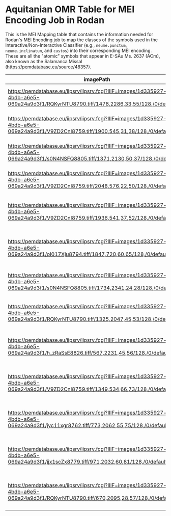 # Aquitanian OMR Table for MEI Encoding Job in Rodan

This is the MEI Mapping table that contains the information needed for Rodan's MEI Encoding job to map the classes of the symbols used in the Interactive/Non-Interactive Classifier (e.g., `neume.punctum`, `neume.inclinatum`, and `custos`) into their corresponding MEI encoding. These are all the "atomic" symbols that appear in E-SAu Ms. 2637 (ACm), also known as the Salamanca Missal (https://pemdatabase.eu/source/48357).

| imagePath | imageBinary | name | folio | description | classification | width | mei | dob | project |
| --------- | ----------- | ---- | ----- | ----------- | -------------- | ----- | --- | --- | ------- | 
| https://pemdatabase.eu/iipsrv/iipsrv.fcgi?IIIF=images/1d335927-f461-4bdb-a6e5-069a24a9d3f1/RQKyrNTU8790.tiff/1478,2286,33,55/128,/0/default.jpg | <img src="./images/aquitanian/AQcustos.jpg" width="50"/> | Custos | 18v | Tolle puerum, 2nd line, end | custos | 1 | `<custos/>` | |  E-SAu Ms. 2637 (ACm) |
| https://pemdatabase.eu/iipsrv/iipsrv.fcgi?IIIF=images/1d335927-f461-4bdb-a6e5-069a24a9d3f1/V9ZD2CnI8759.tiff/1900,545,31,38/128,/0/default.jpg | <img src="./images/aquitanian/AQpunctum.jpg" width="60"/> | Punctum | 3r | Dominus dabit, 1st line, benignitaTEM | neume.punctum | 1 | `<neume>`<br/>&nbsp;&nbsp;&nbsp;&nbsp;`<nc/>`<br/>`</neume>` | | E-SAu Ms. 2637 (ACm) |
| https://pemdatabase.eu/iipsrv/iipsrv.fcgi?IIIF=images/1d335927-f461-4bdb-a6e5-069a24a9d3f1/s0N4NSFQ8805.tiff/1371,2130,50,37/128,/0/default.jpg | <img src="./images/aquitanian/AQinclinatum.jpg" width="70"/> | Rhombus | 26r | Illumina, 1st line, TUum | neume.rhombus | 1 | `<neume>`<br/>&nbsp;&nbsp;&nbsp;&nbsp;`<nc tilt="se"/>`<br/>`</neume>` |  | E-SAu Ms. 2637 (ACm) |
| https://pemdatabase.eu/iipsrv/iipsrv.fcgi?IIIF=images/1d335927-f461-4bdb-a6e5-069a24a9d3f1/V9ZD2CnI8759.tiff/2048,576,22,50/128,/0/default.jpg | <img src="./images/aquitanian/AQreversevirga.jpg" width="40"/> | Virga | 3r | Dominus dabit, 1st line, teRRA | neume.virga | 1 | `<neume>`<br/>&nbsp;&nbsp;&nbsp;&nbsp;`<nc tilt="ne"/>`<br/>`</neume>` | | E-SAu Ms. 2637 (ACm) |
| https://pemdatabase.eu/iipsrv/iipsrv.fcgi?IIIF=images/1d335927-f461-4bdb-a6e5-069a24a9d3f1/V9ZD2CnI8759.tiff/1936,541,37,52/128,/0/default.jpg | <img src="./images/aquitanian/AQcephalicus.jpg" width="60"/> | Cephalicus | 3r | Dominus dabit, 1st line, ET | neume.cephalicus | 1 | `<neume>`<br/>&nbsp;&nbsp;&nbsp;&nbsp;`<nc curve="c" type="cephalicus">`<br/>&nbsp;&nbsp;&nbsp;&nbsp;&nbsp;&nbsp;&nbsp;&nbsp;`<liquescent/>`<br/>&nbsp;&nbsp;&nbsp;&nbsp;`</nc>`<br/>`</neume>` | | E-SAu Ms. 2637 (ACm) |
| https://pemdatabase.eu/iipsrv/iipsrv.fcgi?IIIF=images/1d335927-f461-4bdb-a6e5-069a24a9d3f1/oI017Xju8794.tiff/1847,720,60,65/128,/0/default.jpg | <img src="./images/aquitanian/AQepiphonus.jpg" width="60"/> | Epiphonus | 20v | Vidimus stellam, 1st line, STELlam | neume.epiphonus | 1 | `<neume>`<br/>&nbsp;&nbsp;&nbsp;&nbsp;`<nc curve="a" type="epiphonus">`<br/>&nbsp;&nbsp;&nbsp;&nbsp;&nbsp;&nbsp;&nbsp;&nbsp;`<liquescent/>`<br/>&nbsp;&nbsp;&nbsp;&nbsp;`</nc>`<br/>`</neume>` | | E-SAu Ms. 2637 (ACm) |
| https://pemdatabase.eu/iipsrv/iipsrv.fcgi?IIIF=images/1d335927-f461-4bdb-a6e5-069a24a9d3f1/s0N4NSFQ8805.tiff/1734,2341,24,28/128,/0/default.jpg | <img src="./images/aquitanian/AQoriscus.jpg" width="60"/> | Oriscus | 26r | Illumina, 3rd line, confunDAR | neume.oriscus | 1 | `<neume>`<br/>&nbsp;&nbsp;&nbsp;&nbsp;`<nc>`<br/>&nbsp;&nbsp;&nbsp;&nbsp;&nbsp;&nbsp;&nbsp;&nbsp;`<oriscus/>`<br/>&nbsp;&nbsp;&nbsp;&nbsp;`</nc>`<br/>`</neume>` | | E-SAu Ms. 2637 (ACm) |
| https://pemdatabase.eu/iipsrv/iipsrv.fcgi?IIIF=images/1d335927-f461-4bdb-a6e5-069a24a9d3f1/RQKyrNTU8790.tiff/1325,2047,45,53/128,/0/default.jpg | <img src="./images/aquitanian/AQquilisma.jpg" width="60"/> | Quilisma | 18v | Tolle puerum, 1st line, TErram | neume.quilisma | 1 | `<neume>`<br/>&nbsp;&nbsp;&nbsp;&nbsp;`<nc>`<br/>&nbsp;&nbsp;&nbsp;&nbsp;&nbsp;&nbsp;&nbsp;&nbsp;`<quilisma/>`<br/>&nbsp;&nbsp;&nbsp;&nbsp;`</nc>`<br/>`</neume>` | | E-SAu Ms. 2637 (ACm) |
| https://pemdatabase.eu/iipsrv/iipsrv.fcgi?IIIF=images/1d335927-f461-4bdb-a6e5-069a24a9d3f1/h_zRaSsE8826.tiff/567,2231,45,56/128,/0/default.jpg | <img src="./images/aquitanian/AQtorculus11.jpg" width="60"/> | Torculus11 | 37r | Scapulis, 2nd line, scuTO | neume.torculus11 | [1, 1, 1] | `<neume>`<br/>&nbsp;&nbsp;&nbsp;&nbsp;`<nc/>`<br/>&nbsp;&nbsp;&nbsp;&nbsp;`<nc intm="1S"/>`<br/>&nbsp;&nbsp;&nbsp;&nbsp;`<nc intm="-1S"/>`<br/>`</neume>` | | E-SAu Ms. 2637 (ACm) |
| https://pemdatabase.eu/iipsrv/iipsrv.fcgi?IIIF=images/1d335927-f461-4bdb-a6e5-069a24a9d3f1/V9ZD2CnI8759.tiff/1349,534,66,73/128,/0/default.jpg | <img src="./images/aquitanian/AQtorculus21.jpg" width="60"/>  | Torculus21 | 3r | Dominus dabit, 1st line, doMInus | neume.torculus21 | [1, 1, 1] | `<neume>`<br/>&nbsp;&nbsp;&nbsp;&nbsp;`<nc/>`<br/>&nbsp;&nbsp;&nbsp;&nbsp;`<nc intm="2S"/>`<br/>&nbsp;&nbsp;&nbsp;&nbsp;`<nc intm="-1S"/>`<br/>`</neume>` | | E-SAu Ms. 2637 (ACm) |
| https://pemdatabase.eu/iipsrv/iipsrv.fcgi?IIIF=images/1d335927-f461-4bdb-a6e5-069a24a9d3f1/jyc11xgr8762.tiff/773,2062,55,75/128,/0/default.jpg | <img src="./images/aquitanian/AQtorculus12.jpg" width="60"/>  | Torculus12 | 4v | Jerusalem surge, 1st line, JErusalem | neume.torculus12 | [1, 1, 1] | `<neume>`<br/>&nbsp;&nbsp;&nbsp;&nbsp;`<nc/>`<br/>&nbsp;&nbsp;&nbsp;&nbsp;`<nc intm="1S"/>`<br/>&nbsp;&nbsp;&nbsp;&nbsp;`<nc intm="-2S"/>`<br/>`</neume>` | | E-SAu Ms. 2637 (ACm) |
| https://pemdatabase.eu/iipsrv/iipsrv.fcgi?IIIF=images/1d335927-f461-4bdb-a6e5-069a24a9d3f1/jjx1scZx8779.tiff/971,2032,60,81/128,/0/default.jpg | <img src="./images/aquitanian/AQtorculus23.jpg" width="60"/>  | Torculus23 | 13r | In splendoribus, 1st line, liduFErum | neume.torculus23 | [1, 1, 1] | `<neume>`<br/>&nbsp;&nbsp;&nbsp;&nbsp;`<nc/>`<br/>&nbsp;&nbsp;&nbsp;&nbsp;`<nc intm="2S"/>`<br/>&nbsp;&nbsp;&nbsp;&nbsp;`<nc intm="-3S"/>`<br/>`</neume>` | | E-SAu Ms. 2637 (ACm) |
| https://pemdatabase.eu/iipsrv/iipsrv.fcgi?IIIF=images/1d335927-f461-4bdb-a6e5-069a24a9d3f1/RQKyrNTU8790.tiff/670,2095,28,57/128,/0/default.jpg | <img src="./images/aquitanian/AQliquescentvirga.jpg" width="40"/>  | Liquescent virga | 18v | Tolle puerum, 1st line, TOLle | neume.virgaliq | 1 | `<neume>`<br/>&nbsp;&nbsp;&nbsp;&nbsp;`<nc curve="c" tilt="ne">`<br/>&nbsp;&nbsp;&nbsp;&nbsp;&nbsp;&nbsp;&nbsp;&nbsp;`<liquescent/>`<br/>&nbsp;&nbsp;&nbsp;&nbsp;`</nc>`<br/>`</neume>` | | E-SAu Ms. 2637 (ACm) |
